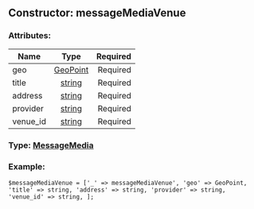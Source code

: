 ## Constructor: messageMediaVenue  

### Attributes:

| Name     |    Type       | Required |
|----------|:-------------:|---------:|
|geo|[GeoPoint](../types/GeoPoint.md) | Required|
|title|[string](../types/string.md) | Required|
|address|[string](../types/string.md) | Required|
|provider|[string](../types/string.md) | Required|
|venue\_id|[string](../types/string.md) | Required|



### Type: [MessageMedia](../types/MessageMedia.md)


### Example:

```
$messageMediaVenue = ['_' => messageMediaVenue', 'geo' => GeoPoint, 'title' => string, 'address' => string, 'provider' => string, 'venue_id' => string, ];
```